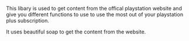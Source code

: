 This libary is used to get content from the offical playstation website and give 
you different functions to use to use the most out of your playstation plus subscription.

It uses beautiful soap to get the content from the website.